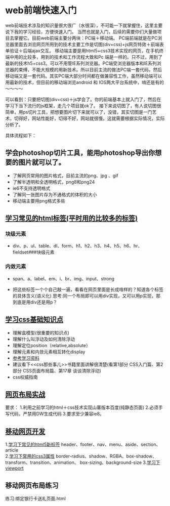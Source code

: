 # web前端快速入门


web前端技术涉及的知识量很大很广（水很深），不可能一下就掌握住，这里主要说下我的学习经验，方便快速入门。
当然也就是入门，后续的需要你们大量做项目去掌握它。目前web前端主要分两块：PC端＋移动端。
PC端前端就是在PC浏览器里面去浏览网页所用到的技术主要工作是切图(div+css)+js网页特效＋前端表单验证＋后端ajax交互。
移动端主要是用html5+css3技术实现的网页，在手机终端中用的比较多，用到的技术和工作流程大致和Pc 端是一样的。只不过，用到了最新的技术h5+css3。可以不用管IE系列浏览器。PC端受浏览器版本和IE系列浏览器的束缚，不能大规模的用新技术。所以目前主流的做法PC端一套代码，然后移动端又是一套代码。其实PC端大部分时间都在做兼容性工作，虽然移动端可以用最新的技术，但目前的移动端浏览android 和 IOS两大平台系统中，啃还是有的～～～～


可以看到：只要把切图(div+css)＋js学会了。你的前端基本上就入门了，然后在学习下当下流行的js框架，走几个项目就ok了。
接下来说切图了，有人说切图很简单，用ps切片工具，把想要图片切下来就可以了，没错，其实切图是一门艺术，切得好，网站性能好，切得不好，网站就很慢。这就需要根据实际情况，实际分析了。



具体流程如下：

## 学会photoshop切片工具，能用photoshop导出你想要的图片就可以了。
* 了解网页常用的图片格式，目前主流的png、jpg 、gif
* 了解半透明和全透明格式，png8和png24
* ie6不支持透明格式
* 了解同一张图片存为不通格式的体积的大小
* 移动端主要用png格式多些

## [学习常见的html标签(平时用的比较多的标签)](http://www.w3school.com.cn/html/html_basic.asp)
### 块级元素
* div、p、ul、table、dl、form、h1、h2、h3、h4、h5、h6、hr、fieldset###块级元素
### 内敛元素
* span、a、label、em、i、br、img、input、strong

* 把这些标签一个个自己敲一遍，看看在网页里面是长成啥样的？知道各个标签的具体含义(语义化)
  思考:同一个布局即可以用div实现，又可以用p实现，那到底是用div还是用p？

## [学习css基础知识点](http://www.w3school.com.cn/css/css_syntax.asp)
* 理解盒模型(很重要的知识点)
* 理解什么叫浮动及如何清除浮动
* 理解定位position（relative,absolute）
* 理解元素和内敛元素相互转化display
* [参考学习资料](http://www.blueidea.com/tech/site/2006/3358_4.asp)	
* 建议看下<<css那些事儿>>书籍里面讲解很清楚(看第1部分 CSS入门篇、第2部分 CSS页面布局篇、第17章 谈谈清除浮动)
* css权威指南

## [网页布局实战](http://www.baidu.com)
要求：
1.利用之前学习的html＋css技术实现山寨版本百度(纯静态页面)
2.必须手写代码，严禁用DW生成代码
3.要求至少兼容ie8。


## [移动网页开发](https://github.com/jtyjty99999/mobileTech)

1.[学习下常见的html5新标签](http://www.w3school.com.cn/html5/index.asp)
	header、footer、nav、menu、aside、section、article	
2.[学习下常用的css3属性](http://www.w3school.com.cn/css3/index.asp)
	border-radius、shadow、RGBA、box-shadow、
	transform、transition、animation、
	box-sizing、background-size
3.[学习下viewport](http://davidbcalhoun.com/2010/viewport-metatag/)

## 移动网页布局练习
  练习:绑定银行卡送礼页面.html






